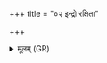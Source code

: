 +++
title = "०२ इन्द्रो रक्षिता"

+++
<details><summary>मूलम् (GR)</summary>

इन्द्रो रक्षिता  
(…) ॥ +++(see 1bcd)+++
</details>